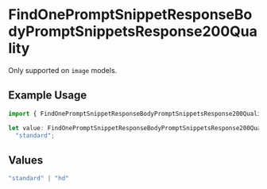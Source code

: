 # FindOnePromptSnippetResponseBodyPromptSnippetsResponse200Quality

Only supported on `image` models.

## Example Usage

```typescript
import { FindOnePromptSnippetResponseBodyPromptSnippetsResponse200Quality } from "orq-poc-typescript-multi-env-version/models/operations";

let value: FindOnePromptSnippetResponseBodyPromptSnippetsResponse200Quality =
  "standard";
```

## Values

```typescript
"standard" | "hd"
```